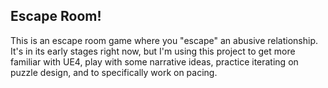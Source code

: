 ## Escape Room!

This is an escape room game where you "escape" an abusive relationship. It's in its early stages right now, but I'm using this project to get more familiar with UE4, play with some narrative ideas, practice iterating on puzzle design, and to specifically work on pacing.
